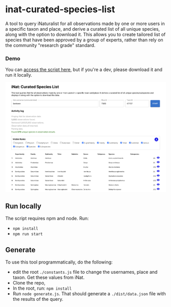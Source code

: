 # inat-curated-species-list

A tool to query iNaturalist for all observations made by one or more users in a specific taxon and place, and derive a curated list of all unique species, along with the option to download it. This allows you to create tailored list of species that have been approved by a group of experts, rather than rely on the community "research grade" standard.

### Demo

You can [access the script here](https://imerss.github.io/inat-curated-species-list/), but if you're a dev, please download it and run it locally. 

<kbd>
  <img src="./resources/screenshot.png" />
</kbd>

                                             
## Run locally

The script requires npm and node. Run:

- `npm install`
- `npm run start`

## Generate 

To use this tool programmatically, do the following:

- edit the root `./constants.js` file to change the usernames, place and taxon. Get these values from iNat.
- Clone the repo,
- In the root, run: `npm install`
- Run `node generate.js`. That should generate a `./dist/data.json` file with the results of the query.
